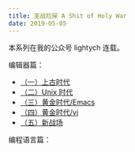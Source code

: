 ```yaml
---
title: 圣战捡屎 A Shit of Holy War
date: 2019-05-05
---
```


本系列在我的公众号 lightych 连载。

编辑器篇：

- [（一）上古时代](https://mp.weixin.qq.com/s/ug80K3-zgJyCTavLkiE0-w)
- [（二）Unix 时代](https://mp.weixin.qq.com/s/1hd8_F4WQr5SQYfnYzKs9w)
- [（三）黄金时代/Emacs](https://mp.weixin.qq.com/s/_pCP7B6KvT3lO86bYWIjPQ)
- [（四）黄金时代/vi](https://mp.weixin.qq.com/s/up3yZ27rcAABMCSoFN8SUA)
- [（五）新战场](https://mp.weixin.qq.com/s/R7O5Ab0pYWI7P6htKS32mw)

编程语言篇：

